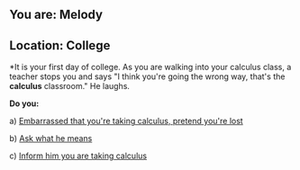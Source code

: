 
## You are: Melody
## Location: College

*It is your first day of college. As you are walking into your calculus class, a teacher stops you and
says "I think you're going the wrong way, that's the **calculus** classroom." He laughs.

**Do you:**

a) [Embarrassed that you're taking calculus, pretend you're lost](/node/college_1)

b) [Ask what he means](/node/college_2)
<div class="restrict" data-restrict-if-score-below=0 ></div>

c) [Inform him you are taking calculus](/node/college_3)
<div class="restrict" data-restrict-if-score-below=1 ></div>